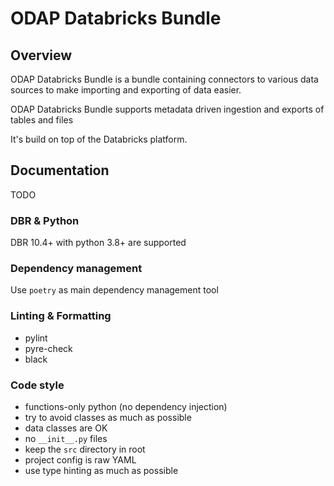 # ODAP Databricks Bundle

## Overview

ODAP Databricks Bundle is a bundle containing connectors to various data sources to make importing and exporting of data easier.

ODAP Databricks Bundle supports metadata driven ingestion and exports of tables and files

It's build on top of the Databricks platform.

## Documentation
TODO 

### DBR & Python
DBR 10.4+ with python 3.8+ are supported

### Dependency management
Use `poetry` as main dependency management tool

### Linting & Formatting
- pylint
- pyre-check
- black

### Code style
- functions-only python (no dependency injection)
- try to avoid classes as much as possible
- data classes are OK
- no `__init__.py` files
- keep the `src` directory in root
- project config is raw YAML
- use type hinting as much as possible
